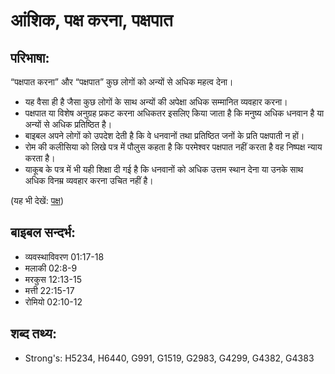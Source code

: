 # आंशिक, पक्ष करना, पक्षपात #

## परिभाषा: ##

“पक्षपात करना” और “पक्षपात” कुछ लोगों को अन्यों से अधिक महत्व देना।

* यह वैसा ही है जैसा कुछ लोगों के साथ अन्यों की अपेक्षा अधिक सम्मानित व्यवहार करना। 
* पक्षपात या विशेष अनुग्रह प्रकट करना अधिकतर इसलिए किया जाता है कि मनुष्य अधिक धनवान है या अन्यों से अधिक प्रतिष्ठित है। 
* बाइबल अपने लोगों को उपदेश देती है कि वे धनवानों तथा प्रतिष्ठित जनों के प्रति पक्षपाती न हों।
* रोम की कलीसिया को लिखे पत्र में पौलुस कहता है कि परमेश्वर पक्षपात नहीं करता है वह निष्पक्ष न्याय करता है।
* याकूब के पत्र में भी यही शिक्षा दी गई है कि धनवानों को अधिक उत्तम स्थान देना या उनके साथ अधिक विनम्र व्यवहार करना उचित नहीं है।

(यह भी देखें: [पक्ष](../favor.md))

## बाइबल सन्दर्भ: ##

* व्यवस्थाविवरण 01:17-18
* मलाकी 02:8-9
* मरकुस 12:13-15
* मत्ती 22:15-17
* रोमियो 02:10-12

## शब्द तथ्य: ##

* Strong's: H5234, H6440, G991, G1519, G2983, G4299, G4382, G4383
